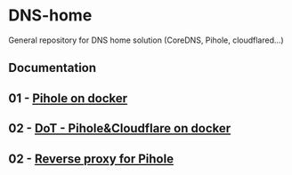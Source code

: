 # DNS-home
General repository for DNS home solution (CoreDNS, Pihole, cloudflared...)

## Documentation

## 01 - [Pihole on docker](documentation/01-pihole-docker.md)

## 02 - [DoT - Pihole&Cloudflare on docker](documentation/02-pihole-cloudflared.md)

## 02 - [Reverse proxy for Pihole](documentation/03-reverse-proxy-pihole.md)
